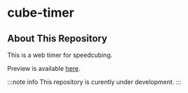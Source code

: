 # cube-timer

## About This Repository

This is a web timer for speedcubing.

Preview is available [here](https://yuh25jp.github.io/cube-timer).

:::note info
This repository is curently under development.
:::